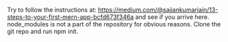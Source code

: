 Try to follow the instructions at: https://medium.com/@sajjankumarjain/13-steps-to-your-first-mern-app-bcfd673f346a and see if you arrive here.
node_modules is not a part of the repository for obvious reasons. Clone the git repo and run npm init.
